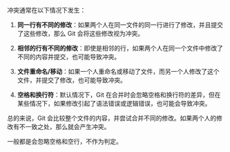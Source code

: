 冲突通常在以下情况下发生：

1. **同一行有不同的修改**：如果两个人在同一文件的同一行进行了修改，并且提交了这些修改，那么 Git 会将这些修改视为冲突。

2. **相邻的行有不同的修改**：即使是相邻的行，如果两个人在同一个文件中修改了不同的内容并提交，也可能导致冲突。

3. **文件重命名/移动**：如果一个人重命名或移动了文件，而另一个人修改了这个文件，并提交了修改，也可能导致冲突。

4. **空格和换行符**：默认情况下，Git 在合并时会忽略空格和换行符的差异，但在某些情况下，如果修改引起了语法错误或逻辑错误，也可能会导致冲突。

总的来说，Git 会比较整个文件的内容，并尝试合并不同的修改。如果两个人的修改有不一致之处，那么就会产生冲突。


一般都是会忽略空格和空行，不作为判定。
